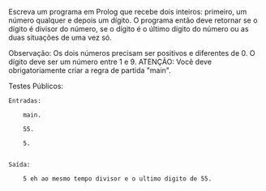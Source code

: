 Escreva um programa em Prolog que recebe dois inteiros: primeiro, um número qualquer e depois um dígito. 
O programa então deve retornar se o dígito é divisor do número, se o dígito é o último dígito do número ou as duas situações de uma vez só.

Observação: Os dois números precisam ser positivos e diferentes de 0. O dígito deve ser um número entre 1 e 9.
ATENÇÃO: Você deve obrigatoriamente criar a regra de partida "main".


Testes Públicos:

    Entradas:

        main.

        55.
        
        5.


    Saída:

        5 eh ao mesmo tempo divisor e o ultimo digito de 55.